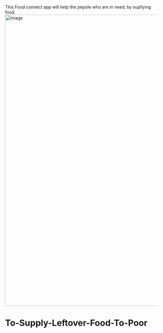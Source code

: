 This Food connect app will help the pepole who are in need, by supllying food.
<img width="960" alt="image" src="https://github.com/user-attachments/assets/3b604afe-58d5-457e-a879-126f1ebf198d">
# To-Supply-Leftover-Food-To-Poor
